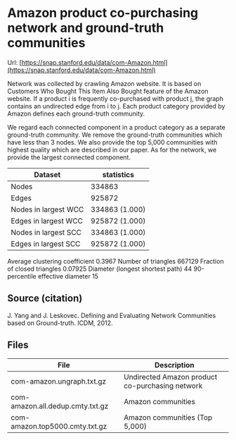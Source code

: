 # Amazon product co-purchasing network and ground-truth communities

Url: [https://snap.stanford.edu/data/com-Amazon.html](https://snap.stanford.edu/data/com-Amazon.html)

Network was collected by crawling Amazon website. It is based on Customers Who Bought This Item Also Bought feature of the Amazon website. If a product i is frequently co-purchased with product j, the graph contains an undirected edge from i to j. Each product category provided by Amazon defines each ground-truth community.

We regard each connected component in a product category as a separate ground-truth community. We remove the ground-truth communities which have less than 3 nodes. We also provide the top 5,000 communities with highest quality which are described in our paper. As for the network, we provide the largest connected component.

Dataset | statistics
--------|-----------
Nodes	| 	334863
Edges	| 	925872
Nodes in largest WCC	| 	334863 (1.000)
Edges in largest WCC	| 	925872 (1.000)
Nodes in largest SCC	| 	334863 (1.000)
Edges in largest SCC	| 	925872 (1.000)
Average clustering coefficient 	0.3967
Number of triangles 	667129
Fraction of closed triangles 	0.07925
Diameter (longest shortest path) 	44
90-percentile effective diameter 	15


## Source (citation)

J. Yang and J. Leskovec. Defining and Evaluating Network Communities based on Ground-truth. ICDM, 2012.


## Files
File | Description
-----|------------
com-amazon.ungraph.txt.gz | Undirected Amazon product co-purchasing network
com-amazon.all.dedup.cmty.txt.gz | Amazon communities
com-amazon.top5000.cmty.txt.gz | Amazon communities (Top 5,000)